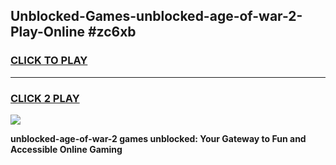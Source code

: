 
## Unblocked-Games-unblocked-age-of-war-2-Play-Online #zc6xb
<h3>
<a href="https://news.freeplayer.one?title=unblocked-age-of-war-2&ref=3">CLICK TO PLAY</a></h3>
<hr>

<h3>
<a href="https://news.freeplayer.one?title=unblocked-age-of-war-2&ref=3">CLICK 2 PLAY</a>
  
</h3>

<a href="https://news.freeplayer.one?title=unblocked-age-of-war-2&ref=3"><img src="https://clearcache.store/games.png"></a>


**unblocked-age-of-war-2 games unblocked: Your Gateway to Fun and Accessible Online Gaming**
